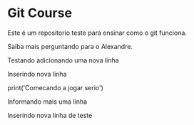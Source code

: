 # Git Course

Este é um repositorio teste para ensinar como o git funciona.

Saiba mais perguntando para o Alexandre.

Testando adicionando uma nova linha

Inserindo nova linha

print('Comecando a jogar serio')

Informando mais uma linha

Inserindo nova linha de teste
